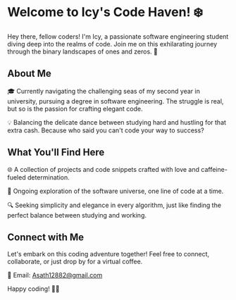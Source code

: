 # Welcome to Icy's Code Haven! ❄️

Hey there, fellow coders! I'm Icy, a passionate software engineering student diving deep into the realms of code. Join me on this exhilarating journey through the binary landscapes of ones and zeros. 🚀

## About Me

🎓 Currently navigating the challenging seas of my second year in university, pursuing a degree in software engineering. The struggle is real, but so is the passion for crafting elegant code.

💡 Balancing the delicate dance between studying hard and hustling for that extra cash. Because who said you can't code your way to success?

## What You'll Find Here

🌐 A collection of projects and code snippets crafted with love and caffeine-fueled determination.

🚀 Ongoing exploration of the software universe, one line of code at a time.

🔍 Seeking simplicity and elegance in every algorithm, just like finding the perfect balance between studying and working.

## Connect with Me

Let's embark on this coding adventure together! Feel free to connect, collaborate, or just drop by for a virtual coffee.

📧 Email: Asath12882@gmail.com

Happy coding! 🚀✨
